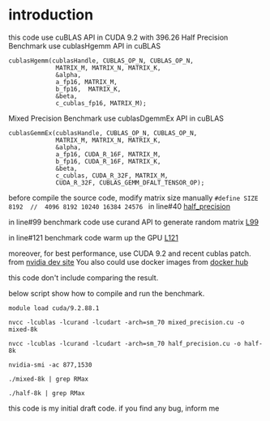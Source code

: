 # introduction 
this code use cuBLAS API in CUDA 9.2 with 396.26
Half Precision Benchmark use cublasHgemm API in cuBLAS

```
cublasHgemm(cublasHandle, CUBLAS_OP_N, CUBLAS_OP_N,
             MATRIX_M, MATRIX_N, MATRIX_K,
             &alpha,
             a_fp16, MATRIX_M,
             b_fp16,  MATRIX_K,
             &beta,
             c_cublas_fp16, MATRIX_M);
```

Mixed Precision Benchmark use cublasDgemmEx  API in cuBLAS

```
cublasGemmEx(cublasHandle, CUBLAS_OP_N, CUBLAS_OP_N,
             MATRIX_M, MATRIX_N, MATRIX_K,
             &alpha,
             a_fp16, CUDA_R_16F, MATRIX_M,
             b_fp16, CUDA_R_16F, MATRIX_K,
             &beta,
             c_cublas, CUDA_R_32F, MATRIX_M,
             CUDA_R_32F, CUBLAS_GEMM_DFALT_TENSOR_OP);
```

before compile the source code, modify  matrix size manually `#define SIZE 8192  //  4096 8192 10240 16384 24576 `  in line#40 [half_precision](https://github.com/yhgon/benchmark/blob/master/tensorcore/mixed_precision.cu#L40)


in line#99  benchmark code use curand API to generate random matrix [L99](https://github.com/yhgon/benchmark/blob/master/tensorcore/mixed_precision.cu#L99)

in line#121  benchmark code warm up the GPU [L121](https://github.com/yhgon/benchmark/blob/master/tensorcore/mixed_precision.cu#L121)

moreover, for best performance, use CUDA 9.2 and recent cublas patch. from [nvidia dev site](http://developer.nvidia.com) You also could use docker images from [docker hub](https://hub.docker.com/r/nvidia/cuda/tags/) 

this code don't include comparing the result. 

below script show how to compile and run the benchmark. 
```
module load cuda/9.2.88.1
 
nvcc -lcublas -lcurand -lcudart -arch=sm_70 mixed_precision.cu -o mixed-8k
 
nvcc -lcublas -lcurand -lcudart -arch=sm_70 half_precision.cu -o half-8k
 
nvidia-smi -ac 877,1530
 
./mixed-8k | grep RMax
 
./half-8k | grep RMax
```

this code is my initial draft code. if you find any bug, inform me
